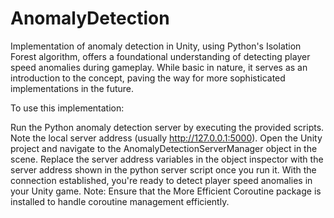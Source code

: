 # AnomalyDetection

Implementation of anomaly detection in Unity, using Python's Isolation Forest algorithm, offers a foundational understanding of detecting player speed anomalies during gameplay. While basic in nature, it serves as an introduction to the concept, paving the way for more sophisticated implementations in the future.

To use this implementation:

Run the Python anomaly detection server by executing the provided scripts.
Note the local server address (usually http://127.0.0.1:5000).
Open the Unity project and navigate to the AnomalyDetectionServerManager object in the scene.
Replace the server address variables in the object inspector with the server address shown in the python server script once you run it.
With the connection established, you're ready to detect player speed anomalies in your Unity game.
Note: Ensure that the More Efficient Coroutine package is installed to handle coroutine management efficiently.
